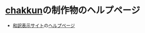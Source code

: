 # [chakkun](../)の制作物のヘルプページ
* [和訳表示サイト](https://chakkun1121.github.io/view-english)の[ヘルプページ](/view-english)
